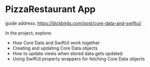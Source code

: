 # PizzaRestaurant App

guide address: https://blckbirds.com/post/core-data-and-swiftui/

In the project, explore:
* How Core Data and SwiftUI work together
* Creating and updating Core Data objects
* How to update views when stored data gets updated
* Using SwiftUI property wrappers for fetching Core Data objects
